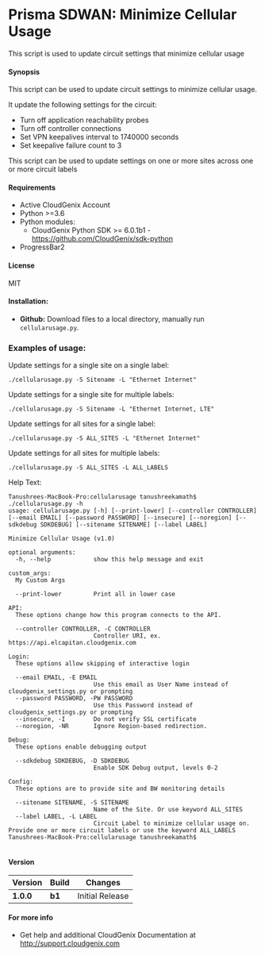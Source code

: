 # Prisma SDWAN: Minimize Cellular Usage
This script is used to update circuit settings that minimize cellular usage


#### Synopsis
This script can be used to update circuit settings to minimize cellular usage. 

It update the following settings for the circuit:
- Turn off application reachability probes
- Turn off controller connections
- Set VPN keepalives interval to 1740000 seconds
- Set keepalive failure count to 3

This script can be used to update settings on one or more sites across one or more circuit labels


#### Requirements
* Active CloudGenix Account
* Python >=3.6
* Python modules:
    * CloudGenix Python SDK >= 6.0.1b1 - <https://github.com/CloudGenix/sdk-python>
* ProgressBar2

#### License
MIT

#### Installation:
 - **Github:** Download files to a local directory, manually run `cellularusage.py`. 

### Examples of usage:
Update settings for a single site on a single label:
```
./cellularusage.py -S Sitename -L "Ethernet Internet"
```
Update settings for a single site for multiple labels:
```
./cellularusage.py -S Sitename -L "Ethernet Internet, LTE"
```
Update settings for all sites for a single label:
```
./cellularusage.py -S ALL_SITES -L "Ethernet Internet"
```
Update settings for all sites for multiple labels:
``` 
./cellularusage.py -S ALL_SITES -L ALL_LABELS
```


Help Text:
```angular2
Tanushrees-MacBook-Pro:cellularusage tanushreekamath$ ./cellularusage.py -h
usage: cellularusage.py [-h] [--print-lower] [--controller CONTROLLER] [--email EMAIL] [--password PASSWORD] [--insecure] [--noregion] [--sdkdebug SDKDEBUG] [--sitename SITENAME] [--label LABEL]

Minimize Cellular Usage (v1.0)

optional arguments:
  -h, --help            show this help message and exit

custom_args:
  My Custom Args

  --print-lower         Print all in lower case

API:
  These options change how this program connects to the API.

  --controller CONTROLLER, -C CONTROLLER
                        Controller URI, ex. https://api.elcapitan.cloudgenix.com

Login:
  These options allow skipping of interactive login

  --email EMAIL, -E EMAIL
                        Use this email as User Name instead of cloudgenix_settings.py or prompting
  --password PASSWORD, -PW PASSWORD
                        Use this Password instead of cloudgenix_settings.py or prompting
  --insecure, -I        Do not verify SSL certificate
  --noregion, -NR       Ignore Region-based redirection.

Debug:
  These options enable debugging output

  --sdkdebug SDKDEBUG, -D SDKDEBUG
                        Enable SDK Debug output, levels 0-2

Config:
  These options are to provide site and BW monitoring details

  --sitename SITENAME, -S SITENAME
                        Name of the Site. Or use keyword ALL_SITES
  --label LABEL, -L LABEL
                        Circuit Label to minimize cellular usage on. Provide one or more circuit labels or use the keyword ALL_LABELS
Tanushrees-MacBook-Pro:cellularusage tanushreekamath$ 


```



#### Version
| Version | Build | Changes |
| ------- | ----- | ------- |
| **1.0.0** | **b1** | Initial Release|


#### For more info
 * Get help and additional CloudGenix Documentation at <http://support.cloudgenix.com>
 
